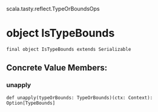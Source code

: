 scala.tasty.reflect.TypeOrBoundsOps
# object IsTypeBounds

<pre><code class="language-scala" >final object IsTypeBounds extends Serializable</pre></code>
## Concrete Value Members:
### unapply
<pre><code class="language-scala" >def unapply(typeOrBounds: TypeOrBounds)(ctx: Context): Option[TypeBounds]</pre></code>

